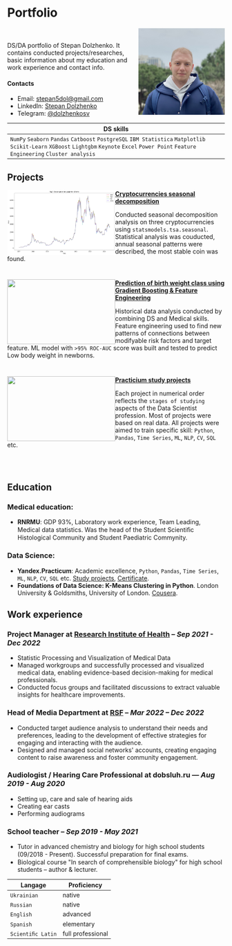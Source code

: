 # Portfolio
<img align="right" width="200" height="200" src="https://github.com/stepan5dol/Portfolio/blob/18292c4c82e3a8d17fed55f6cd71ef16fb1b06d2/IMG_8441%202.jpg" />

<br />

DS/DA portfolio of Stepan Dolzhenko. It contains conducted projects/researches, basic information about my education and work experience and contact info.

#### Contacts

* Email: stepan5dol@gmail.com
* LinkedIn: [Stepan Dolzhenko](http://linkedin.com/in/stepan-dolzhenko-349ba2259/)
* Telegram: [@dolzhenkosv](t.me/dolzhenkosv)

DS skills |
---|
 `NumPy` `Seaborn` `Pandas` `Catboost` `PostgreSQL` `IBM Statistica` `Matplotlib` `Scikit-Learn` `XGBoost` `Lightgbm` `Keynote` `Excel` `Power Point` `Feature Engineering` `Cluster analysis` |

## Projects
<img align="left"  width="250" height="150" src="https://github.com/stepan5dol/Crypto-seasonal-decomposition/blob/04c5bab2056463ff3c88ec17e935e23d86773b9e/Figures/Fig.01.png"> **[Cryptocurrencies seasonal decomposition](https://github.com/stepan5dol/Crypto-seasonal-decomposition/tree/main)** 

Conducted seasonal decomposition analysis on three cryptocurrencies using `statsmodels.tsa.seasonal`. Statistical analysis was couducted, annual seasonal patterns were described, the most stable coin was found.

#

<img align="left" width="250" height="150" src="https://www.googleapis.com/download/storage/v1/b/kaggle-user-content/o/inbox%2F9827603%2Fd7462810916dbac272877e81a3c96c56%2FDataset%20Header.png?generation=1678210108648329&alt=media"> **[Prediction of birth weight class using Gradient Boosting & Feature Engineering](https://github.com/stepan5dol/smoking-vs-pregnancy/tree/main)** 

Historical data analysis conducted by combining DS and Medical skills. Feature engineering used to find new patterns of connections between modifyable risk factors and target feature. ML model with `>95% ROC-AUC` score was built and tested to predict Low body weight in newborns.

#

<img align="left" width="250" height="150" src="https://storage.yandexcloud.net/yandexpro-prod/storage/images/originals/rbbV040khvDPdom4n002jNPoZACSCTIuE4XAkxsM.png"> **[Practicium study projects](https://github.com/stepan5dol/practicum_projects)** 

Each project in numerical order reflects the `stages of studying` aspects of the Data Scientist profession. Most of projects were based on real data. All projects were aimed to train specific skill: `Python`, `Pandas`, `Time Series`, `ML`, `NLP`, `CV`, `SQL` etc.

<br />
<br />

## Education

### Medical education:
- **RNRMU**: GDP 93%, Laboratory work experience, Team Leading, Medical data statistics. Was the head of the Student Scientiﬁc Histological Community and Student Paediatric Commynity.

### Data Science:
- **Yandex.Practicum**: Academic excellence, `Python`, `Pandas`, `Time Series`, `ML`, `NLP`, `CV`, `SQL` etc. [Study projects](https://github.com/stepan5dol/practicum_projects), [Certificate](https://github.com/stepan5dol/practicum_projects/blob/b02813ee68e2c57e7a23f24ea6e548ab9c63f58d/Dolzhenko%20Stepan_20232%D0%A6%D0%9F%D0%94%D0%A100345.pdf).
- **Foundations of Data Science: K-Means Clustering in Python**. London University & Goldsmiths, University of London. [Cousera](https://www.coursera.org/learn/data-science-k-means-clustering-python/home/welcome).

## Work experience
### Project Manager at [Research Institute of Health](https://mednet.ru/en/) – _Sep 2021 - Dec 2022_
    
- Statistic Processing and Visualization of Medical Data
- Managed workgroups and successfully processed and visualized medical data, enabling evidence-based decision-making for medical professionals.
- Conducted focus groups and facilitated discussions to extract valuable insights for healthcare improvements.

### Head of Media Department at [RSF](https://sepsisforum.ru/eng/) – _Mar 2022 – Dec 2022_

- Conducted target audience analysis to understand their needs and preferences, leading to the development of effective strategies for engaging and interacting with the audience.
- Designed and managed social networks' accounts, creating engaging content to raise awareness and foster community engagement.

### Audiologist / Hearing Care Professional at dobsluh.ru — _Aug 2019 - Aug 2020_
- Setting up, care and sale of hearing aids 
- Creating ear casts
- Performing audiograms

### School teacher – _Sep 2019 - May 2021_
- Tutor in advanced chemistry and biology for high school students (09/2018 - Present). Successful preparation for ﬁnal exams.
- Biological course "In search of comprehensible biology" for high school students – author & lecturer.


Langage | Proficiency |
---|---
`Ukrainian` | native 
`Russian` | native
`English` | advanced
`Spanish` | elementary
`Scientiﬁc Latin` | full professional 


